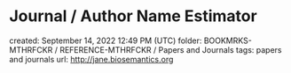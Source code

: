 # Journal / Author Name Estimator

created: September 14, 2022 12:49 PM (UTC)
folder: BOOKMRKS-MTHRFCKR / REFERENCE-MTHRFCKR / Papers and Journals
tags: papers and journals
url: http://jane.biosemantics.org